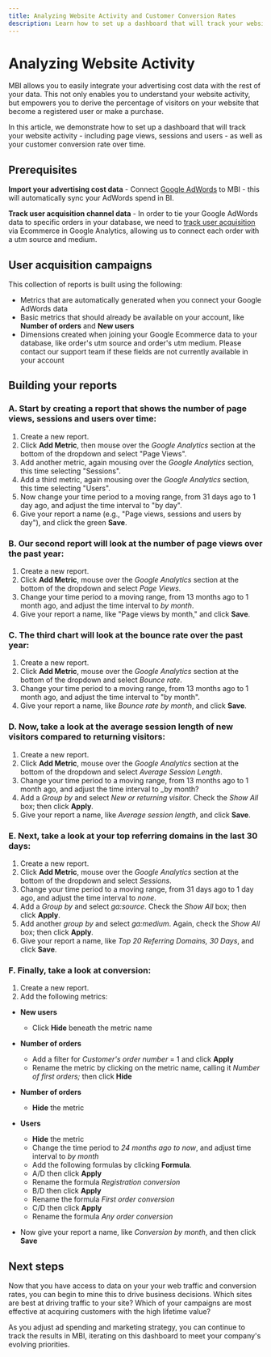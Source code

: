 ```yaml
---
title: Analyzing Website Activity and Customer Conversion Rates
description: Learn how to set up a dashboard that will track your website activity - including page views, sessions and users - as well as your customer conversion rate over time. 
---
```

# Analyzing Website Activity

MBI allows you to easily integrate your advertising cost data with the rest of your data. This not only enables you to understand your website activity, but empowers you to derive the percentage of visitors on your website that become a registered user or make a purchase.

In this article, we demonstrate how to set up a dashboard that will track your website activity - including page views, sessions and users - as well as your customer conversion rate over time.

## Prerequisites

**Import your advertising cost data** - Connect [Google AdWords](../importing-data/integrations/google-adwords.md) to MBI - this will automatically sync your AdWords spend in BI.

**Track user acquisition channel data** - In order to tie your Google AdWords data to specific orders in your database, we need to [track user acquisition](../analysis/google-track-user-acq.md) via Ecommerce in Google Analytics, allowing us to connect each order with a utm source and medium.

## User acquisition campaigns

This collection of reports is built using the following:

* Metrics that are automatically generated when you connect your Google AdWords data
* Basic metrics that should already be available on your account, like **Number of orders** and **New users**
* Dimensions created when joining your Google Ecommerce data to your database, like order's utm source and order's utm medium. Please contact our support team if these fields are not currently available in your account

## Building your reports

### A. Start by creating a report that shows the number of page views, sessions and users over time:

1. Create a new report.
1. Click **Add Metric**, then mouse over the _Google Analytics_ section at the bottom of the dropdown and select "Page Views".
1. Add another metric, again mousing over the _Google Analytics_ section, this time selecting "Sessions".
1. Add a third metric, again mousing over the _Google Analytics_ section, this time selecting "Users".
1. Now change your time period to a moving range, from 31 days ago to 1 day ago, and adjust the time interval to "by day".
1. Give your report a name (e.g., "Page views, sessions and users by day"), and click the green **Save**.

### B. Our second report will look at the number of page views over the past year:

1. Create a new report.
1. Click **Add Metric**, mouse over the _Google Analytics_ section at the bottom of the dropdown and select _Page Views_.
1. Change your time period to a moving range, from 13 months ago to 1 month ago, and adjust the time interval to _by month_.
1. Give your report a name, like "Page views by month," and click **Save**.

### C. The third chart will look at the bounce rate over the past year:

1. Create a new report.
1. Click **Add Metric**, mouse over the _Google Analytics_ section at the bottom of the dropdown and select _Bounce rate_.
1. Change your time period to a moving range, from 13 months ago to 1 month ago, and adjust the time interval to "by month".
1. Give your report a name, like _Bounce rate by month_, and click **Save**.

### D. Now, take a look at the average session length of new visitors compared to returning visitors:

1. Create a new report.
1. Click **Add Metric**, mouse over the _Google Analytics_ section at the bottom of the dropdown and select _Average Session Length_.
1. Change your time period to a moving range, from 13 months ago to 1 month ago, and adjust the time interval to _by month?
1. Add a _Group by_ and select _New or returning visitor_.  Check the _Show All_ box; then click **Apply**.
1. Give your report a name, like _Average session length_, and click **Save**.

### E. Next, take a look at your top referring domains in the last 30 days:

1. Create a new report.
1. Click **Add Metric**, mouse over the _Google Analytics_ section at the bottom of the dropdown and select _Sessions_.
1. Change your time period to a moving range, from 31 days ago to 1 day ago, and adjust the time interval to _none_.
1. Add a _Group by_ and select _ga:source_.  Check the _Show All_ box; then click **Apply**.
1. Add another _group by_ and select _ga:medium_. Again, check the _Show All_ box; then click **Apply**.
1. Give your report a name, like _Top 20 Referring Domains, 30 Days_, and click **Save**.

### F. Finally, take a look at conversion:

1. Create a new report.
1. Add the following metrics:

* **New users**
    * Click **Hide** beneath the metric name

* **Number of orders**
    * Add a filter for _Customer's order number_ = 1 and click **Apply**
    * Rename the metric by clicking on the metric name, calling it _Number of first orders;_ then click **Hide**

* **Number of orders**
    * **Hide** the metric

* **Users**
    * **Hide** the metric
    * Change the time period to _24 months ago to now_, and adjust time interval to _by month_
    * Add the following formulas by clicking **Formula**.
    * A/D then click **Apply**
    * Rename the formula _Registration conversion_
    * B/D then click **Apply**
    * Rename the formula _First order conversion_
    * C/D then click **Apply**
    * Rename the formula _Any order conversion_

* Now give your report a name, like _Conversion by month_, and then click **Save**

## Next steps

Now that you have access to data on your your web traffic and conversion rates, you can begin to mine this to drive business decisions. Which sites are best at driving traffic to your site?  Which of your campaigns are most effective at acquiring customers with the high lifetime value?

As you adjust ad spending and marketing strategy, you can continue to track the results in MBI, iterating on this dashboard to meet your company's evolving priorities.
